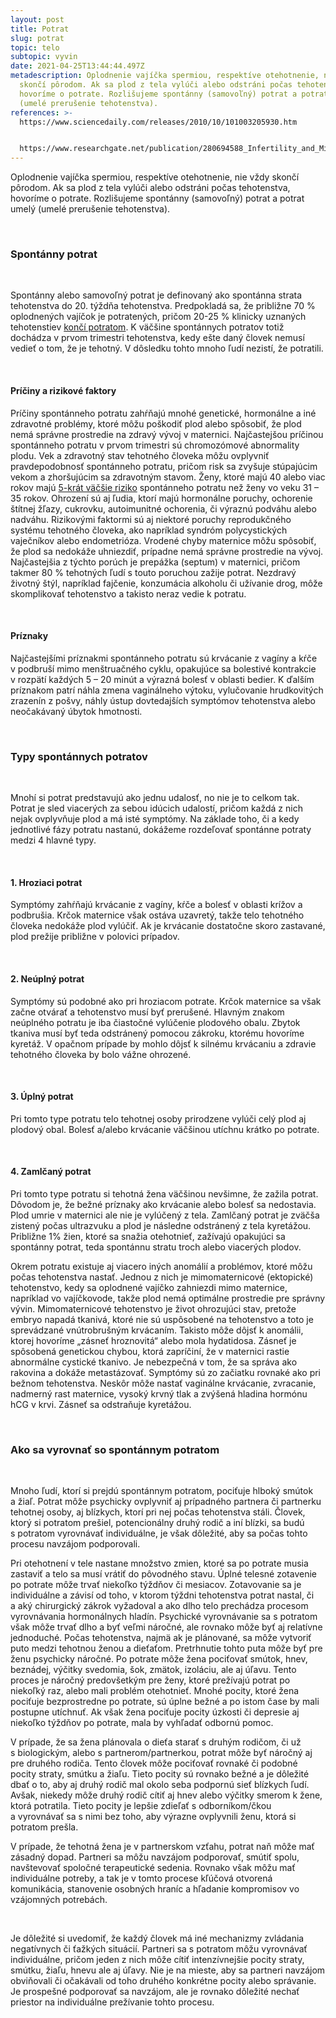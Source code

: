 ```yaml
---
layout: post
title: Potrat
slug: potrat
topic: telo
subtopic: vyvin
date: 2021-04-25T13:44:44.497Z
metadescription: Oplodnenie vajíčka spermiou, respektíve otehotnenie, nie vždy
  skončí pôrodom. Ak sa plod z tela vylúči alebo odstráni počas tehotenstva,
  hovoríme o potrate. Rozlišujeme spontánny (samovoľný) potrat a potrat umelý
  (umelé prerušenie tehotenstva).
references: >-
  https://www.sciencedaily.com/releases/2010/10/101003205930.htm


  https://www.researchgate.net/publication/280694588_Infertility_and_Miscarriage_Common_Pathways_in_Manifestation_and_Management.
---
```

Oplodnenie vajíčka spermiou, respektíve otehotnenie, nie vždy skončí pôrodom. Ak sa plod z tela vylúči alebo odstráni počas tehotenstva, hovoríme o potrate. Rozlišujeme spontánny (samovoľný) potrat a potrat umelý (umelé prerušenie tehotenstva). 

<br>

### Spontánny potrat

<br>

Spontánny alebo samovoľný potrat je definovaný ako spontánna strata tehotenstva do 20. týždňa tehotenstva. Predpokladá sa, že približne 70 % oplodnených vajíčok je potratených, pričom 20-25 % klinicky uznaných tehotenstiev [končí potratom](https://www.sciencedaily.com/releases/2010/10/101003205930.htm). K väčšine spontánnych potratov totiž dochádza v prvom trimestri tehotenstva, kedy ešte daný človek nemusí vedieť o tom, že je tehotný. V dôsledku tohto mnoho ľudí nezistí, že potratili.

<br>

#### Príčiny a rizikové faktory

Príčiny spontánneho potratu zahŕňajú mnohé genetické, hormonálne a iné zdravotné problémy, ktoré môžu poškodiť plod alebo spôsobiť, že plod nemá správne prostredie na zdravý vývoj v maternici. Najčastejšou príčinou spontánneho potratu v prvom trimestri sú chromozómové abnormality plodu. Vek a zdravotný stav tehotného človeka môžu ovplyvniť pravdepodobnosť spontánneho potratu, pričom risk sa zvyšuje stúpajúcim vekom a zhoršujúcim sa zdravotným stavom. Ženy, ktoré majú 40 alebo viac rokov majú [5-krát väčšie riziko](https://www.researchgate.net/publication/280694588_Infertility_and_Miscarriage_Common_Pathways_in_Manifestation_and_Management.) spontánneho potratu než ženy vo veku 31 – 35 rokov. Ohrození sú aj ľudia, ktorí majú hormonálne poruchy, ochorenie štítnej žľazy, cukrovku, autoimunitné ochorenia, či výraznú podváhu alebo nadváhu. Rizikovými faktormi sú aj niektoré poruchy reprodukčného systému tehotného človeka, ako napríklad syndróm polycystických vaječníkov alebo endometrióza. Vrodené chyby maternice môžu spôsobiť, že plod sa nedokáže uhniezdiť, prípadne nemá správne prostredie na vývoj. Najčastejšia z týchto porúch je prepážka (septum) v maternici, pričom takmer 80 % tehotných ľudí s touto poruchou zažije potrat. Nezdravý životný štýl, napríklad fajčenie, konzumácia alkoholu či užívanie drog, môže skomplikovať tehotenstvo a takisto neraz vedie k potratu. 

<br>

#### Príznaky 

Najčastejšími príznakmi spontánneho potratu sú krvácanie z vagíny a kŕče v podbruší mimo menštruačného cyklu, opakujúce sa bolestivé kontrakcie v rozpätí každých 5 – 20 minút a výrazná bolesť v oblasti bedier. K ďalším príznakom patrí náhla zmena vaginálneho výtoku, vylučovanie hrudkovitých zrazenín z pošvy, náhly ústup dovtedajších symptómov tehotenstva alebo neočakávaný úbytok hmotnosti. 

<br>

### Typy spontánnych potratov

<br>

Mnohí si potrat predstavujú ako jednu udalosť, no nie je to celkom tak. Potrat je sled viacerých za sebou idúcich udalostí, pričom každá z nich nejak ovplyvňuje plod a má isté symptómy. Na základe toho, či a kedy jednotlivé fázy potratu nastanú, dokážeme rozdeľovať spontánne potraty medzi 4 hlavné typy. 

<br>

#### 1. Hroziaci potrat

Symptómy zahŕňajú krvácanie z vagíny, kŕče a bolesť v oblasti krížov a podbrušia. Krčok maternice však ostáva uzavretý, takže telo tehotného človeka nedokáže plod vylúčiť. Ak je krvácanie dostatočne skoro zastavané, plod prežije približne v polovici prípadov. 

<br>

#### 2. Neúplný potrat

Symptómy sú podobné ako pri hroziacom potrate. Krčok maternice sa však začne otvárať a tehotenstvo musí byť prerušené. Hlavným znakom neúplného potratu je iba čiastočné vylúčenie plodového obalu. Zbytok tkaniva musí byť teda odstránený pomocou zákroku, ktorému hovoríme kyretáž. V opačnom prípade by mohlo dôjsť k silnému krvácaniu a zdravie tehotného človeka by bolo vážne ohrozené.

<br>

#### 3. Úplný potrat

Pri tomto type potratu telo tehotnej osoby prirodzene vylúči celý plod aj plodový obal. Bolesť a/alebo krvácanie väčšinou utíchnu krátko po potrate.

<br>

#### 4. Zamlčaný potrat

Pri tomto type potratu si tehotná žena väčšinou nevšimne, že zažila potrat. Dôvodom je, že bežné príznaky ako krvácanie alebo bolesť sa nedostavia. Plod umrie v maternici ale nie je vylúčený z tela. Zamlčaný potrat je zväčša zistený počas ultrazvuku a plod je následne odstránený z tela kyretážou. Približne 1% žien, ktoré sa snažia otehotnieť, zažívajú opakujúci sa spontánny potrat, teda spontánnu stratu troch alebo viacerých plodov. 

Okrem potratu existuje aj viacero iných anomálií a problémov, ktoré môžu počas tehotenstva nastať. Jednou z nich je mimomaternicové (ektopické) tehotenstvo, kedy sa oplodnené vajíčko zahniezdi mimo maternice, napríklad vo vajíčkovode, takže plod nemá optimálne prostredie pre správny vývin. Mimomaternicové tehotenstvo je život ohrozujúci stav, pretože embryo napadá tkanivá, ktoré nie sú uspôsobené na tehotenstvo a toto je sprevádzané vnútrobrušným krvácaním. Takisto môže dôjsť k anomálii, ktorej hovoríme „zásneť hroznovitá“ alebo mola hydatidosa. Zásneť je spôsobená genetickou chybou, ktorá zapríčiní, že v maternici rastie abnormálne cystické tkanivo. Je nebezpečná v tom, že sa správa ako rakovina a dokáže metastázovať. Symptómy sú zo začiatku rovnaké ako pri bežnom tehotenstva. Neskôr môže nastať vaginálne krvácanie, zvracanie, nadmerný rast maternice, vysoký krvný tlak a zvýšená hladina hormónu hCG v krvi. Zásneť sa odstraňuje kyretážou. 

<br>

### Ako sa vyrovnať so spontánnym potratom

<br>

Mnoho ľudí, ktorí si prejdú spontánnym potratom, pociťuje hlboký smútok a žiaľ. Potrat môže psychicky ovplyvniť aj prípadného partnera či partnerku tehotnej osoby, aj blízkych, ktorí pri nej počas tehotenstva stáli. Človek, ktorý si potratom prešiel, potencionálny druhý rodič a iní blízki, sa budú s potratom vyrovnávať individuálne, je však dôležité, aby sa počas tohto procesu navzájom podporovali. 

Pri otehotnení v tele nastane množstvo zmien, ktoré sa po potrate musia zastaviť a telo sa musí vrátiť do pôvodného stavu. Úplné telesné zotavenie po potrate môže trvať niekoľko týždňov či mesiacov. Zotavovanie sa je individuálne a závisí od toho, v ktorom týždni tehotenstva potrat nastal, či a aký chirurgický zákrok vyžadoval a ako dlho telo prechádza procesom vyrovnávania hormonálnych hladín. Psychické vyrovnávanie sa s potratom však môže trvať dlho a byť veľmi náročné, ale rovnako môže byť aj relatívne jednoduché. Počas tehotenstva, najmä ak je plánované, sa môže vytvoriť puto medzi tehotnou ženou a dieťaťom. Pretrhnutie tohto puta môže byť pre ženu psychicky náročné. Po potrate môže žena pociťovať smútok, hnev, beznádej, výčitky svedomia, šok, zmätok, izoláciu, ale aj úľavu. Tento proces je náročný predovšetkým pre ženy, ktoré prežívajú potrat po niekoľký raz, alebo mali problém otehotnieť. Mnohé pocity, ktoré žena pociťuje bezprostredne po potrate, sú úplne bežné a po istom čase by mali postupne utíchnuť. Ak však žena pociťuje pocity úzkosti či depresie aj niekoľko týždňov po potrate, mala by vyhľadať odbornú pomoc. 

V prípade, že sa žena plánovala o dieťa starať s druhým rodičom, či už s biologickým, alebo s partnerom/partnerkou, potrat môže byť náročný aj pre druhého rodiča. Tento človek môže pociťovať rovnaké či podobné pocity straty, smútku a žiaľu. Tieto pocity sú rovnako bežné a je dôležité dbať o to, aby aj druhý rodič mal okolo seba podpornú sieť blízkych ľudí. Avšak, niekedy môže druhý rodič cítiť aj hnev alebo výčitky smerom k žene, ktorá potratila. Tieto pocity je lepšie zdieľať s odborníkom/čkou a vyrovnávať sa s nimi bez toho, aby výrazne ovplyvnili ženu, ktorá si potratom prešla. 

V prípade, že tehotná žena je v partnerskom vzťahu, potrat naň môže mať zásadný dopad. Partneri sa môžu navzájom podporovať, smútiť spolu, navštevovať spoločné terapeutické sedenia. Rovnako však môžu mať individuálne potreby, a tak je v tomto procese kľúčová otvorená komunikácia, stanovenie osobných hraníc a hľadanie kompromisov vo vzájomných potrebách. 

<br>

<div class='f-telo box-post'>

Je dôležité si uvedomiť, že každý človek má iné mechanizmy zvládania negatívnych či ťažkých situácií. Partneri sa s potratom môžu vyrovnávať individuálne, pričom jeden z nich môže cítiť intenzívnejšie pocity straty, smútku, žiaľu, hnevu ale aj úľavy. Nie je na mieste, aby sa partneri navzájom obviňovali či očakávali od toho druhého konkrétne pocity alebo správanie. Je prospešné podporovať sa navzájom, ale je rovnako dôležité nechať priestor na individuálne prežívanie tohto procesu.

</div>